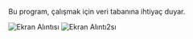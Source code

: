 Bu program, çalışmak için veri tabanına ihtiyaç duyar.

![Ekran Alıntısı](https://github.com/HarunBulbull/OtomobilServisTakip/assets/95485758/2b2ec9b1-1ad6-4fff-8390-3bd411b38089)
![Ekran Alıntı2sı](https://github.com/HarunBulbull/OtomobilServisTakip/assets/95485758/c400ea8e-b285-462c-b6a9-711eaf814a5d)

